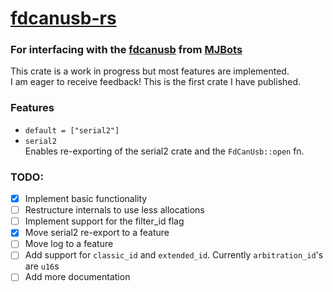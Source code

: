 # [fdcanusb-rs](https://github.com/omelia-iliffe/fdcanusb-rs)

### For interfacing with the [fdcanusb](https://mjbots.com/products/fdcanusb) from [MJBots](https://mjbots.com/)

This crate is a work in progress but most features are implemented.  
I am eager to receive feedback! This is the first crate I have published.

### Features

- `default = ["serial2"]`
- `serial2`  
  Enables re-exporting of the serial2 crate and the `FdCanUsb::open` fn.

### TODO:

- [x] Implement basic functionality
- [ ] Restructure internals to use less allocations
- [ ] Implement support for the filter_id flag
- [x] Move serial2 re-export to a feature
- [ ] Move log to a feature
- [ ] Add support for `classic_id` and `extended_id`. Currently `arbitration_id`'s are `u16`s
- [ ] Add more documentation
